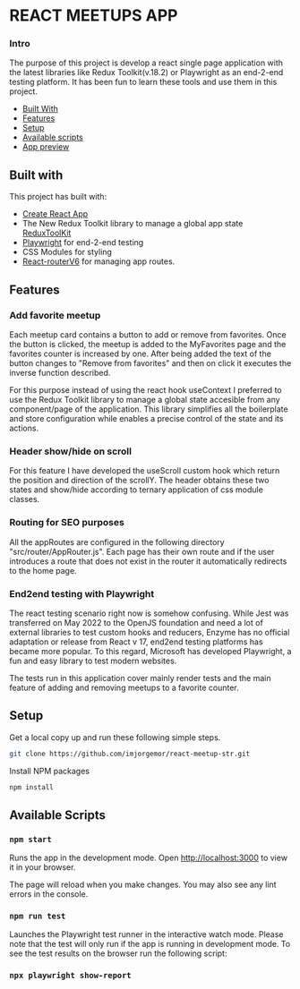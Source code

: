 # REACT MEETUPS APP

### Intro

The purpose of this project is develop a react single page application with the latest libraries like Redux Toolkit(v.18.2) or Playwright as an end-2-end testing platform. It has been fun to learn these tools and use them in this project.

* [Built With](#built-with)
* [Features](#features)
* [Setup](#setup)
* [Available scripts](#available-scripts)
* [App preview](#app-preview)


## Built with

This project has built with:
* [Create React App](https://github.com/facebook/create-react-app) 
* The New Redux Toolkit library to manage a global app state [ReduxToolKit](https://redux-toolkit.js.org/)
* [Playwright](https://playwright.dev/) for end-2-end testing
* CSS Modules for styling
* [React-routerV6](https://reactrouter.com/docs/en/v6/getting-started/overview) for managing app routes.


## Features

### Add favorite meetup

Each meetup card contains a button to add or remove from favorites. Once the button is clicked, the meetup is added to the MyFavorites page and the favorites counter is increased by one. After being added the text of the button changes to "Remove from favorites" and then on click it executes the inverse function described.

For this purpose instead of using the react hook useContext I preferred to use the Redux Toolkit library to manage a global state accesible from any component/page of the application. This library simplifies all the boilerplate and store configuration while enables a precise control of the state and its actions.

### Header show/hide on scroll

For this feature I have developed the useScroll custom hook which return the position and direction of the scrollY. The header obtains these two states and show/hide according to ternary application of css module classes. 

### Routing for SEO purposes

All the appRoutes are configured in the following directory "src/router/AppRouter.js". Each page has their own route and if the user introduces a route that does not exist in the router it automatically redirects to the home page.

### End2end testing with Playwright

The react testing scenario right now is somehow confusing. While Jest was transferred on May 2022 to the OpenJS foundation and need a lot of external libraries to test custom hooks and reducers, Enzyme has no official adaptation or release from React v 17, end2end testing platforms has became more popular. To this regard, Microsoft has developed Playwright, a fun and easy library to test modern websites. 

The tests run in this application cover mainly render tests and the main feature of adding and removing meetups to a favorite counter.


## Setup

Get a local copy up and run these following simple steps.
```sh
git clone https://github.com/imjorgemor/react-meetup-str.git
```

Install NPM packages
```sh
npm install
```

## Available Scripts

### `npm start`

Runs the app in the development mode.
Open [http://localhost:3000](http://localhost:3000) to view it in your browser.

The page will reload when you make changes.
You may also see any lint errors in the console.

### `npm run test`

Launches the Playwright test runner in the interactive watch mode. Please note that the test will only run if the app is running in development mode.
To see the test results on the browser run the following script:

### `npx playwright show-report`
